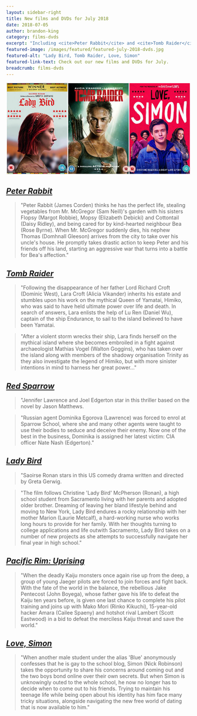 ```yaml
---
layout: sidebar-right
title: New films and DVDs for July 2018
date: 2018-07-05
author: brandon-king
category: films-dvds
excerpt: "Including <cite>Peter Rabbit</cite> and <cite>Tomb Raider</cite>."
featured-image: /images/featured/featured-july-2018-dvds.jpg
featured-alt: "Lady Bird, Tomb Raider, Love, Simon"
featured-link-text: Check out our new films and DVDs for July.
breadcrumb: films-dvds
---
```


![Lady Bird, Tomb Raider, Love, Simon](/images/featured/featured-july-2018-dvds.jpg)

## [<cite>Peter Rabbit</cite>](https://suffolk.spydus.co.uk/cgi-bin/spydus.exe/ENQ/OPAC/BIBENQ?BRN=2424768)

> "Peter Rabbit (James Corden) thinks he has the perfect life, stealing vegetables from Mr. McGregor (Sam Neill)'s garden with his sisters Flopsy (Margot Robbie), Mopsy (Elizabeth Debicki) and Cottontail (Daisy Ridley), and being cared for by kind-hearted neighbour Bea (Rose Byrne). When Mr. McGregor suddenly dies, his nephew Thomas (Domhnall Gleeson) arrives from the city to take over his uncle's house. He promptly takes drastic action to keep Peter and his friends off his land, starting an aggressive war that turns into a battle for Bea's affection."

## [<cite>Tomb Raider</cite>](https://suffolk.spydus.co.uk/cgi-bin/spydus.exe/ENQ/OPAC/BIBENQ?BRN=2394970)

> "Following the disappearance of her father Lord Richard Croft (Dominic West), Lara Croft (Alicia Vikander) inherits his estate and stumbles upon his work on the mythical Queen of Yamatai, Himiko, who was said to have held ultimate power over life and death. In search of answers, Lara enlists the help of Lu Ren (Daniel Wu), captain of the ship Endurance, to sail to the island believed to have been Yamatai.

> "After a violent storm wrecks their ship, Lara finds herself on the mythical island where she becomes embroiled in a fight against archaeologist Mathias Vogel (Walton Goggins), who has taken over the island along with members of the shadowy organisation Trinity as they also investigate the legend of Himiko, but with more sinister intentions in mind to harness her great power..."

## [<cite>Red Sparrow</cite>](https://suffolk.spydus.co.uk/cgi-bin/spydus.exe/ENQ/OPAC/BIBENQ?BRN=2387663)

> "Jennifer Lawrence and Joel Edgerton star in this thriller based on the novel by Jason Matthews.

> "Russian agent Dominika Egorova (Lawrence) was forced to enrol at Sparrow School, where she and many other agents were taught to use their bodies to seduce and deceive their enemy. Now one of the best in the business, Dominika is assigned her latest victim: CIA officer Nate Nash (Edgerton)."

## [<cite>Lady Bird</cite>](https://suffolk.spydus.co.uk/cgi-bin/spydus.exe/ENQ/OPAC/BIBENQ?BRN=2382715)

> "Saoirse Ronan stars in this US comedy drama written and directed by Greta Gerwig.

> "The film follows Christine 'Lady Bird' McPherson (Ronan), a high school student from Sacramento living with her parents and adopted older brother. Dreaming of leaving her bland lifestyle behind and moving to New York, Lady Bird endures a rocky relationship with her mother Marion (Laurie Metcalf), a hard-working nurse who works long hours to provide for her family. With her thoughts turning to college applications and life outwith Sacramento, Lady Bird takes on a number of new projects as she attempts to successfully navigate her final year in high school."

## [<cite>Pacific Rim: Uprising</cite>](https://suffolk.spydus.co.uk/cgi-bin/spydus.exe/ENQ/OPAC/BIBENQ?BRN=2409798)

> "When the deadly Kaiju monsters once again rise up from the deep, a group of young Jaeger pilots are forced to join forces and fight back. With the fate of the world in the balance, the rebellious Jake Pentecost (John Boyega), whose father gave his life to defeat the Kaiju ten years before, is given one last chance to complete his pilot training and joins up with Mako Mori (Rinko Kikuchi), 15-year-old hacker Amara (Cailee Spaeny) and hotshot rival Lambert (Scott Eastwood) in a bid to defeat the merciless Kaiju threat and save the world."

## [<cite>Love, Simon</cite>](https://suffolk.spydus.co.uk/cgi-bin/spydus.exe/ENQ/OPAC/BIBENQ?BRN=2404587)

> "When another male student under the alias 'Blue' anonymously confesses that he is gay to the school blog, Simon (Nick Robinson) takes the opportunity to share his concerns around coming out and the two boys bond online over their own secrets. But when Simon is unknowingly outed to the whole school, he now no longer has to decide when to come out to his friends. Trying to maintain his teenage life while being open about his identity has him face many tricky situations, alongside navigating the new free world of dating that is now available to him."
